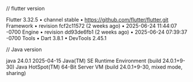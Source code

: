 // flutter version

Flutter 3.32.5 • channel stable • https://github.com/flutter/flutter.git
Framework • revision fcf2c11572 (2 weeks ago) • 2025-06-24 11:44:07 -0700
Engine • revision dd93de6fb1 (2 weeks ago) • 2025-06-24 07:39:37 -0700
Tools • Dart 3.8.1 • DevTools 2.45.1


// Java version

java 24.0.1 2025-04-15
Java(TM) SE Runtime Environment (build 24.0.1+9-30)
Java HotSpot(TM) 64-Bit Server VM (build 24.0.1+9-30, mixed mode, sharing)